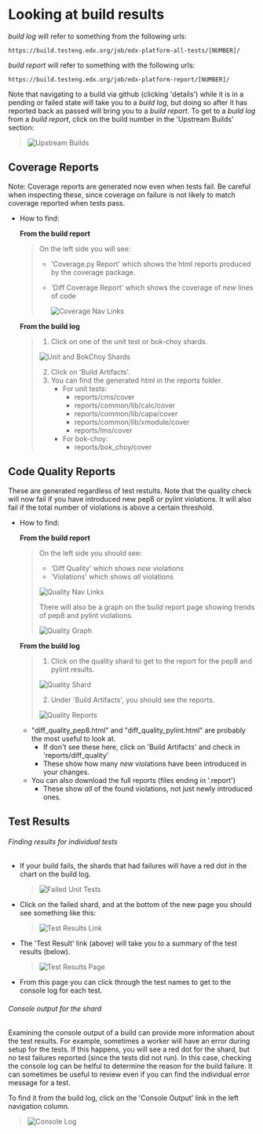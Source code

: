 # Looking at build results
_build log_ will refer to something from the following urls:

```
https://build.testeng.edx.org/job/edx-platform-all-tests/[NUMBER]/
```

_build report_ will refer to something with the following urls:

```
https://build.testeng.edx.org/job/edx-platform-report/[NUMBER]/
```

Note that navigating to a build via github (clicking 'details') while it is in a pending or failed state
will take you to a _build log_, but doing so after it has reported back as passed will bring you
to a _build report_.  To get to a _build log_ from a _build report_, click on the build number in
the 'Upstream Builds' section:

>![Upstream Builds](jenkins_images/build_link.png)  


## Coverage Reports

Note: Coverage reports are generated now even when tests fail. Be careful when inspecting these, since coverage on failure is not likely to match coverage reported when tests pass.
  
* How to find:

  __From the build report__

    > On the left side you will see:  
    >
    > * 'Coverage.py Report' which shows the html reports produced by the coverage
    > package.
    > * 'Diff Coverage Report' which shows the coverage of _new_ lines of code  
    >
    >   ![Coverage Nav Links](jenkins_images/coverage_report_nav_links.png)

  __From the build log__ 

    >1. Click on one of the unit test or bok-choy shards.
    >
    >  ![Unit and BokChoy Shards](jenkins_images/unit-bok-choy-shards.png)
    >
    >2. Click on 'Build Artifacts'.
    >3. You can find the generated html in the reports folder.
    >    - For unit tests: 
    >      + reports/cms/cover
    >      + reports/common/lib/calc/cover
    >      + reports/common/lib/capa/cover
    >      + reports/common/lib/xmodule/cover
    >      + reports/lms/cover
    >    - For bok-choy: 
    >      + reports/bok_choy/cover

## Code Quality Reports  

These are generated regardless of test restults.
Note that the quality check will now fail if you have introduced new pep8 or pylint violations. It will also fail if the total number of violations is above a certain threshold.

* How to find:

  __From the build report__
  > On the left side you should see:
  >   * 'Diff Quality' which shows _new_ violations
  >   * 'Violations' which shows _all_ violations
  >
  >   ![Quality Nav Links](jenkins_images/quality_report_nav_links.png)
  >
  > There will also be a graph on the build report page showing trends of pep8 and pylint
  > violations.
  >
  >   ![Quality Graph](jenkins_images/pep8_pylint_graph.png)

  __From the build log__

  > 1. Click on the quality shard to get to the report for the pep8 and pylint results.  
  >
  >   ![Quality Shard](jenkins_images/quality_shard.png)
  > 
  > 2. Under 'Build Artifacts', you should see the reports.  
  >
  >   ![Quality Reports](jenkins_images/quality_artifacts.png)
  >

    + "diff\_quality\_pep8.html" and "diff\_quality\_pylint.html" are probably the most 
      useful to look at. 
      - If don't see these here, click on 'Build Artifacts' and check in 
      'reports/diff_quality'
      - These show how many _new_ violations have been introduced in your changes.
    + You can also download the full reports (files ending in '.report')
      - These show _all_ of the found violations, not just newly introduced ones.


## Test Results

###### Finding results for individual tests

* If your build fails, the shards that had failures will have a red dot in the chart on the build log.
 
  > ![Failed Unit Tests](jenkins_images/failed_shard.png)

* Click on the failed shard, and at the bottom of the new page you should see something like this:
 
  > ![Test Results Link](jenkins_images/test_results_link.png)
 
* The 'Test Result' link (above) will take you to a summary of the test results (below).
  
  > ![Test Results Page](jenkins_images/test_results_page.png)
 
* From this page you can click through the test names to get to the console log for each test.

###### Console output for the shard

Examining the console output of a build can provide more information about the test results. For example,
sometimes a worker will have an error during setup for the tests. If this happens, you will see a red dot for the shard, but no
test failures reported (since the tests did not run).  In this case, checking the console log can be helful to determine the
reason for the build failure. It can sometimes be useful to review even if you can find the individual error message for a test.


To find it from the build log, click on the 'Console Output' link in the left navigation column.

> ![Console Log](jenkins_images/console_log.png)

